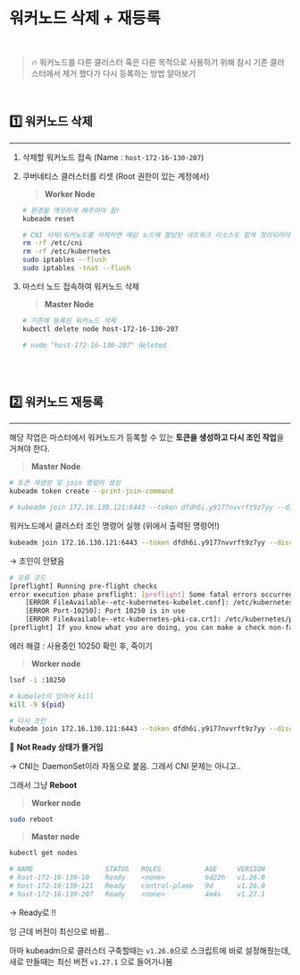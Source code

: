 # 워커노드 삭제 + 재등록

<br>

> 🔥 워커노드를 다른 클러스터 혹은 다른 목적으로 사용하기 위해 잠시 기존 클러스터에서 제거 했다가 다시 등록하는 방법 알아보기

<br>

## 1️⃣ 워커노드 삭제

---

1. 삭제할 워커노드 접속 (Name : `host-172-16-130-207`)
2. 쿠버네티스 클러스터를 리셋 (Root 권한이 있는 계정에서)

   > **Worker Node**

   ```bash
   # 환경을 깨끗하게 해주어야 함!
   kubeadm reset

   # CNI 삭제(워커노드를 삭제하면 해당 노드에 할당된 네트워크 리소스도 함께 정리되어야 함), k8s 설정 전부 삭제
   rm -rf /etc/cni
   rm -rf /etc/kubernetes
   sudo iptables --flush
   sudo iptables -tnat --flush
   ```

3. 마스터 노드 접속하여 워커노드 삭제

   > **Master Node**

   ```bash
   # 기존에 등록된 워커노드 삭제
   kubectl delete node host-172-16-130-207

   # node "host-172-16-130-207" deleted
   ```

   <br>
   <br>

## 2️⃣ 워커노드 재등록

---

해당 작업은 마스터에서 워커노드가 등록할 수 있는 **토큰을 생성하고 다시 조인 작업**을 거쳐야 한다.

> **Master Node**

```bash
# 토큰 재생성 및 join 명령어 생성
kubeadm token create --print-join-command

# kubeadm join 172.16.130.121:6443 --token dfdh6i.y9177nvvrft9z7yy --discovery-token-ca-cert-hash sha256:c93dd28747bd9f24a898379747d02f593e77e65ee10a6c7c5f5d7e40d1025b0c
```

워커노드에서 클러스터 조인 명령어 실행 (위에서 출력된 명령어!)

```bash
kubeadm join 172.16.130.121:6443 --token dfdh6i.y9177nvvrft9z7yy --discovery-token-ca-cert-hash sha256:c93dd28747bd9f24a898379747d02f593e77e65ee10a6c7c5f5d7e40d1025b0c
```

→ 조인이 안됐음

```bash
# 오류 코드
[preflight] Running pre-flight checks
error execution phase preflight: [preflight] Some fatal errors occurred:
	[ERROR FileAvailable--etc-kubernetes-kubelet.conf]: /etc/kubernetes/kubelet.conf already exists
	[ERROR Port-10250]: Port 10250 is in use
	[ERROR FileAvailable--etc-kubernetes-pki-ca.crt]: /etc/kubernetes/pki/ca.crt already exists
[preflight] If you know what you are doing, you can make a check non-fatal with `--ignore-preflight-errors=...`
```

에러 해결 : 사용중인 10250 확인 후, 죽이기

> **Worker node**

```bash
lsof -i :10250

# kubelet이 있어서 kill
kill -9 ${pid}

# 다시 조인
kubeadm join 172.16.130.121:6443 --token dfdh6i.y9177nvvrft9z7yy --discovery-token-ca-cert-hash sha256:c93dd28747bd9f24a898379747d02f593e77e65ee10a6c7c5f5d7e40d1025b0c
```

🤔 **Not Ready 상태가 뜰거임**

→ CNI는 DaemonSet이라 자동으로 붙음. 그래서 CNI 문제는 아니고..

그래서 그냥 **Reboot**

> **Worker node**

```bash
sudo reboot
```

> **Master node**

```bash
kubectl get nodes

# NAME                  STATUS   ROLES           AGE     VERSION
# host-172-16-130-10    Ready    <none>          6d22h   v1.26.0
# host-172-16-130-121   Ready    control-plane   9d      v1.26.0
# host-172-16-130-207   Ready    <none>          4m4s    v1.27.1
```

→ Ready로 !!

잉 근데 버전이 최신으로 바뀜..

아마 kubeadm으로 클러스터 구축할때는 `v1.26.0`으로 스크립트에 바로 설정해줬는데, 새로 만들때는 최신 버전 `v1.27.1` 으로 들어가나봄
